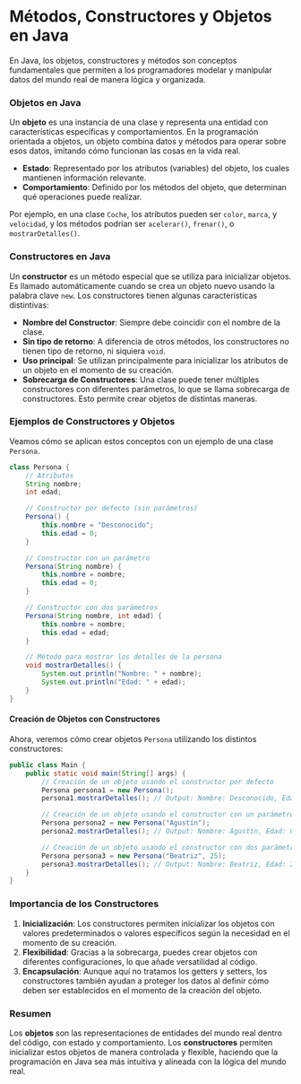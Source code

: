 # Métodos, Constructores y Objetos en Java

En Java, los objetos, constructores y métodos son conceptos fundamentales que permiten a los programadores modelar y manipular datos del mundo real de manera lógica y organizada.

### Objetos en Java

Un **objeto** es una instancia de una clase y representa una entidad con características específicas y comportamientos. En la programación orientada a objetos, un objeto combina datos y métodos para operar sobre esos datos, imitando cómo funcionan las cosas en la vida real.

- **Estado**: Representado por los atributos (variables) del objeto, los cuales mantienen información relevante.
- **Comportamiento**: Definido por los métodos del objeto, que determinan qué operaciones puede realizar.

Por ejemplo, en una clase `Coche`, los atributos pueden ser `color`, `marca`, y `velocidad`, y los métodos podrían ser `acelerar()`, `frenar()`, o `mostrarDetalles()`.

### Constructores en Java

Un **constructor** es un método especial que se utiliza para inicializar objetos. Es llamado automáticamente cuando se crea un objeto nuevo usando la palabra clave `new`. Los constructores tienen algunas características distintivas:

- **Nombre del Constructor**: Siempre debe coincidir con el nombre de la clase.
- **Sin tipo de retorno**: A diferencia de otros métodos, los constructores no tienen tipo de retorno, ni siquiera `void`.
- **Uso principal**: Se utilizan principalmente para inicializar los atributos de un objeto en el momento de su creación.
- **Sobrecarga de Constructores**: Una clase puede tener múltiples constructores con diferentes parámetros, lo que se llama sobrecarga de constructores. Esto permite crear objetos de distintas maneras.

### Ejemplos de Constructores y Objetos

Veamos cómo se aplican estos conceptos con un ejemplo de una clase `Persona`.

```java
class Persona {
    // Atributos
    String nombre;
    int edad;

    // Constructor por defecto (sin parámetros)
    Persona() {
        this.nombre = "Desconocido";
        this.edad = 0;
    }

    // Constructor con un parámetro
    Persona(String nombre) {
        this.nombre = nombre;
        this.edad = 0;
    }

    // Constructor con dos parámetros
    Persona(String nombre, int edad) {
        this.nombre = nombre;
        this.edad = edad;
    }

    // Método para mostrar los detalles de la persona
    void mostrarDetalles() {
        System.out.println("Nombre: " + nombre);
        System.out.println("Edad: " + edad);
    }
}
```

#### Creación de Objetos con Constructores

Ahora, veremos cómo crear objetos `Persona` utilizando los distintos constructores:

```java
public class Main {
    public static void main(String[] args) {
        // Creación de un objeto usando el constructor por defecto
        Persona persona1 = new Persona();
        persona1.mostrarDetalles(); // Output: Nombre: Desconocido, Edad: 0

        // Creación de un objeto usando el constructor con un parámetro
        Persona persona2 = new Persona("Agustín");
        persona2.mostrarDetalles(); // Output: Nombre: Agustín, Edad: 0

        // Creación de un objeto usando el constructor con dos parámetros
        Persona persona3 = new Persona("Beatriz", 25);
        persona3.mostrarDetalles(); // Output: Nombre: Beatriz, Edad: 25
    }
}
```

### Importancia de los Constructores

1. **Inicialización**: Los constructores permiten inicializar los objetos con valores predeterminados o valores específicos según la necesidad en el momento de su creación.
2. **Flexibilidad**: Gracias a la sobrecarga, puedes crear objetos con diferentes configuraciones, lo que añade versatilidad al código.
3. **Encapsulación**: Aunque aquí no tratamos los getters y setters, los constructores también ayudan a proteger los datos al definir cómo deben ser establecidos en el momento de la creación del objeto.

### Resumen

Los **objetos** son las representaciones de entidades del mundo real dentro del código, con estado y comportamiento. Los **constructores** permiten inicializar estos objetos de manera controlada y flexible, haciendo que la programación en Java sea más intuitiva y alineada con la lógica del mundo real.